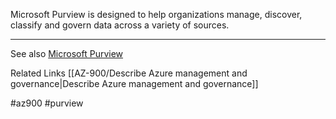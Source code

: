 Microsoft Purview is designed to help organizations manage, discover, classify and govern data across a variety of sources.

---

See also
[Microsoft Purview](https://www.microsoft.com/en-us/security/business/risk-management/microsoft-purview-data-governance/)

Related Links
[[AZ-900/Describe Azure management and governance|Describe Azure management and governance]]

#az900 #purview 